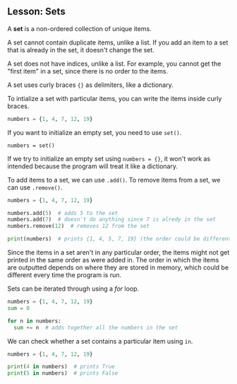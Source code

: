 ## Lesson: Sets

A **set** is a non-ordered collection of unique items.

A set cannot contain duplicate items, unlike a list. If you add an item to a set that is already in the set, it doesn't change the set.

A set does not have indices, unlike a list. For example, you cannot get the "first item" in a set, since there is no order to the items.

A set uses curly braces ```{}``` as delimiters, like a dictionary.

 To intialize a set with particular items, you can write the items inside curly braces.

```python
numbers = {1, 4, 7, 12, 19}
```

If you want to initialize an empty set, you need to use `set()`.

```
numbers = set()
```

If we try to initialize an empty set using `numbers = {}`, it won't work as intended because the program will treat it like a dictionary.

To add items to a set, we can use `.add()`. To remove items from a set, we can use `.remove()`.

```python
numbers = {1, 4, 7, 12, 19}

numbers.add(5)  # adds 5 to the set
numbers.add(7)  # doesn't do anything since 7 is alredy in the set
numbers.remove(12)  # removes 12 from the set

print(numbers)  # prints {1, 4, 5, 7, 19} (the order could be different)
```

Since the items in a set aren't in any particular order,  the items might not get printed in the same order as were added in. The order in which the items are outputted depends on where they are stored in memory, which could be different every time the program is run.

Sets can be iterated through using a *for* loop.

```python
numbers = {1, 4, 7, 12, 19}
sum = 0

for n in numbers:
  sum += n  # adds together all the numbers in the set
```

We can check whether a set contains a particular item using `in`.

```python
numbers = {1, 4, 7, 12, 19}

print(4 in numbers)  # prints True
print(5 in numbers)  # prints False
```

